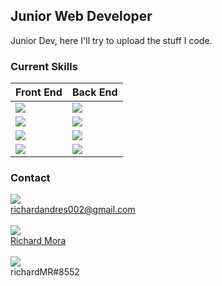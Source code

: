 ## Junior Web Developer
Junior Dev, here I'll try to upload the stuff I code.
### Current Skills

| Front End  | Back End |
| ------------- | ------------- |
| <img src="https://img.shields.io/badge/HTML5-E34F26?style=for-the-badge&logo=html5&logoColor=white"/>   | <img src="https://img.shields.io/badge/Java-ED8B00?style=for-the-badge&logo=java&logoColor=white"/>  |
| <img src="https://img.shields.io/badge/CSS3-1572B6?style=for-the-badge&logo=css3&logoColor=white"/>  | <img src="https://img.shields.io/badge/Spring-6DB33F?style=for-the-badge&logo=spring&logoColor=white"/>  |
| <img src="https://img.shields.io/badge/JavaScript-323330?style=for-the-badge&logo=javascript&logoColor=F7DF1E"/> | <img src="https://img.shields.io/badge/Spring_Boot-F2F4F9?style=for-the-badge&logo=spring-boot"/>  |
| <img src="https://img.shields.io/badge/React-20232A?style=for-the-badge&logo=react&logoColor=61DAFB"/>  | <img src="https://img.shields.io/badge/MySQL-005C84?style=for-the-badge&logo=mysql&logoColor=white"/>  |


### Contact
<img src="https://img.shields.io/badge/Gmail-D14836?style=for-the-badge&logo=gmail&logoColor=white"/> <br> richardandres002@gmail.com 
<br>
<br>
<img src="https://img.shields.io/badge/LinkedIn-0077B5?style=for-the-badge&logo=linkedin&logoColor=white"/> <br> 
<a href="https://www.linkedin.com/in/richard-mora/" target="_blank"> Richard Mora
</a> 
<br>
<br>
<img src="https://img.shields.io/badge/Discord-5865F2?style=for-the-badge&logo=discord&logoColor=white"/> <br> richardMR#8552

